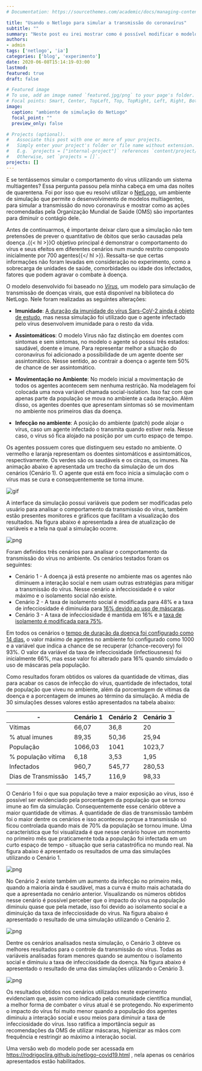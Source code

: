 ```yaml
---
# Documentation: https://sourcethemes.com/academic/docs/managing-content/

title: "Usando o Netlogo para simular a transmissão do coronavírus"
subtitle: ""
summary: "Neste post eu irei mostrar como é possível modificar o modelo *Virus* da biblioteca NetLogo para simular o comportamento da transmissão do Sars-CoV-2, o novo coronavírus. No experimento foram utilizados três cenários demonstraram o comportamento da doença de acordo com as ações tomadas no ambiente."
authors: 
- admin
tags: ['netlogo', 'ia']
categories: ['blog', 'experimento']
date: 2020-06-08T15:14:19-03:00
lastmod: 
featured: true
draft: false

# Featured image
# To use, add an image named `featured.jpg/png` to your page's folder.
# Focal points: Smart, Center, TopLeft, Top, TopRight, Left, Right, BottomLeft, Bottom, BottomRight.
image:
  caption: "ambiente de simulação do NetLogo"
  focal_point: ""
  preview_only: false

# Projects (optional).
#   Associate this post with one or more of your projects.
#   Simply enter your project's folder or file name without extension.
#   E.g. `projects = ["internal-project"]` references `content/project/deep-learning/index.md`.
#   Otherwise, set `projects = []`.
projects: []
---
```


E se tentássemos simular o comportamento do vírus utilizando um sistema multiagentes? Essa pergunta passou pela minha cabeça em uma das noites de quarentena. Foi por isso que eu resolvi utilizar o [NetLogo](http://ccl.northwestern.edu/netlogo/), um ambiente de simulação que permite o desenvolvimento de modelos multiagentes, para simular a transmissão do novo coronavírus e mostrar como as ações recomendadas pela Organização Mundial de Saúde (OMS) são importantes para diminuir o contágio dele.

Antes de continuarmos, é importante deixar claro que a simulação não tem pretensões de prever o quantitativo de óbitos que serão causadas pela doença .{{< hl >}}O objetivo principal é demonstrar o comportamento do vírus e seus efeitos em diferentes cenários num mundo restrito composto inicialmente por 700 agentes{{</ hl >}}. Ressalta-se que certas informações não foram levadas em consideração no experimento, como a sobrecarga de unidades de saúde, comorbidades ou idade dos infectados, fatores que podem agravar o combate à doença. 

O modelo desenvolvido foi baseado no *[Virus](https://ccl.northwestern.edu/netlogo/models/Virus)*, um modelo para simulação de transmissão de doenças virais, que está disponível na biblioteca do NetLogo. Nele foram realizadas as seguintes alterações:

* **Imunidade**: [A duração da imunidade do vírus Sars-CoV-2 ainda é objeto de estudo](https://www.bbc.com/portuguese/internacional-52462544), mas nessa simulação foi utilizado que o agente infectado pelo vírus desenvolvem imunidade para o resto da vida. 

* **Assintomáticos**: O modelo Virus não faz distinção em doentes com sintomas e sem sintomas, no modelo o agente só possui três estados: saudável, doente e imune. Para representar melhor a situação do coronavírus foi adicionado a possibilidade de um agente doente ser assintomático. Nesse sentido, ao contrair a doença o agente tem 50% de chance de ser assintomático. 

* **Movimentação no Ambiente**: No modelo inicial a movimentação de todos os agentes acontecem sem nenhuma restrição. Na modelagem foi colocada uma nova variável chamada social-isolation. Isso faz com que apenas parte da população se mova no ambiente a cada iteração. Além disso, os agentes doentes que apresentam sintomas só se movimentam no ambiente nos primeiros dias da doença.  

* **Infecção no ambiente**: A posição do ambiente (patch) pode alojar o vírus, caso um agente infectado o transmita quando estiver nela. Nesse caso, o vírus só fica alojado na posição por um curto espaço de tempo. 

Os agentes possuem cores que distinguem seu estado no ambiente. O vermelho e laranja representam os doentes sintomáticos e assintomáticos, respectivamente. Os verdes são os saudáveis e os cinzas, os imunes. Na animação abaixo é apresentada um trecho da simulação de um dos cenários (Cenário 1). O agente que está em foco inicia a simulação com o vírus mas se cura e consequentemente se torna imune. 

![gif](./image3.gif)

A interface da simulação possui variáveis que podem ser modificadas pelo usuário para analisar o comportamento da transmissão do vírus, também estão presentes monitores e gráficos que facilitam a visualização dos resultados. Na figura abaixo é apresentada a área de atualização de variáveis e a tela na qual a simulação ocorre. 

![png](./image7.png)

Foram definidos três cenários para analisar o comportamento da transmissão do vírus no ambiente. Os cenários testados foram os seguintes: 

* Cenário 1 - A doença já está presente no ambiente mas os agentes não diminuem a interação social e nem usam outras estratégias para mitigar a transmissão do vírus. Nesse cenário a infecciosidade é o valor máximo e o isolamento social não existe.
* Cenário 2 - A taxa de isolamento social é modificada para 48% e a taxa de infecciosidade é diminuída para [16% devido ao uso de máscaras](https://www.cnbc.com/2020/05/19/coronavirus-wearing-a-mask-can-reduce-transmission-by-75percent-new-study-claims.html). 
* Cenário 3 - A taxa de infecciosidade é mantida em 16% e a [taxa de isolamento é modificada para 75%](https://agenciabrasil.ebc.com.br/saude/noticia/2020-05/taxa-de-isolamento-social-em-sao-paulo-se-mantem-abaixo-dos-55). 

Em todos os cenários o [tempo de duração da doença foi configurado como 14 dias](https://www.bbc.com/portuguese/geral-52274791), o valor máximo de agentes no ambiente foi configurado como 1000 e a variável que indica a chance de se recuperar (chance-recovery) foi 93%. O valor da variável da taxa de infecciosidade (infectiousness) foi inicialmente 66%, mas esse valor foi alterado para 16% quando simulado o uso de máscaras pela população.

Como resultados foram obtidos os valores da quantidade de vítimas, dias para acabar os casos de infecção do vírus, quantidade de infectados, total de população que viveu no ambiente, além da porcentagem de vítimas da doença e a porcentagem de imunes ao término da simulação. A média de 30 simulações desses valores estão apresentados na tabela abaixo: 

|          -          | Cenário 1 | Cenário 2 | Cenário 3 |
|---------------------|-----------|-----------|-----------|
| Vítimas             | 66,07     | 36,8      | 20        |
| % atual imunes      | 89,35     | 50,36     | 25,94     |
| População           | 1066,03   | 1041      | 1023,7    |
| % população vítima  | 6,18      | 3,53      | 1,95      |
| Infectados          | 960,7     | 545,77    | 280,53    |
| Dias de Transmissão | 145,7     | 116,9     | 98,33     |
|                     |           |           |           |

O Cenário 1 foi o que sua população teve a maior exposição ao vírus, isso é possível ser evidenciado pela porcentagem da população que se tornou imune ao fim da simulação. Consequentemente esse cenário obteve a maior quantidade de vítimas. A quantidade de dias de transmissão também foi o maior dentre os cenários e isso aconteceu porque a transmissão só ficou controlada quando mais de 70% da população se tornou imune. Uma característica que foi visualizada é que nesse cenário houve um momento no primeiro mês que praticamente toda a população foi infectada em um curto espaço de tempo - situação que seria catastrófica no mundo real. Na figura abaixo é apresentado os resultados de uma das simulações utilizando o Cenário 1.

![png](./image6.png)


No Cenário 2 existe também um aumento da infecção no primeiro mês, quando a maioria ainda é saudável, mas a curva é muito mais achatada do que a apresentada no cenário anterior. Visualizando os números obtidos nesse cenário é possível perceber que o  impacto do vírus na população diminuiu quase que pela metade, isso foi devido ao isolamento social e a diminuição da taxa de infecciosidade do vírus. Na figura abaixo é apresentado o resultado de uma simulação utilizando o Cenário 2.

![png](./image4.png)

Dentre os cenários analisados nesta simulação, o Cenário 3 obteve os melhores resultados para o controle da transmissão do vírus. Todas as variáveis analisadas foram menores quando se aumentou o isolamento social e diminuiu a taxa de infecciosidade da doença. Na figura abaixo é apresentado o resultado de uma das simulações utilizando o Cenário 3.

![png](./image5.png)

Os resultados obtidos nos cenários utilizados neste experimento evidenciam que, assim como indicado pela comunidade científica mundial, a melhor forma de combater o vírus atual é se protegendo. No experimento o impacto do vírus foi muito menor quando a população dos agentes diminuiu a interação social e usou meios para diminuir a taxa de infecciosidade do vírus. Isso ratifica a importância seguir as recomendações da OMS de utilizar máscaras, higienizar as mãos com frequência e restringir ao máximo a interação social. 

Uma versão web do modelo pode ser acessada em https://rodrigoclira.github.io/netlogo-covid19.html , nela apenas os cenários apresentados estão habilitados. 


